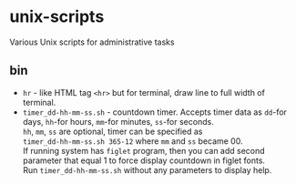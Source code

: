 # unix-scripts
Various Unix scripts for administrative tasks

## bin
- `hr` - like HTML tag `<hr>` but for terminal, draw line to full width of terminal.
- `timer_dd-hh-mm-ss.sh` - countdown timer. Accepts timer data as `dd`-for days, `hh`-for hours, `mm`-for minutes, `ss`-for seconds.<br>
  `hh`, `mm`, `ss` are optional, timer can be specified as        
  `timer_dd-hh-mm-ss.sh 365-12` where `mm` and `ss` became 00.<br>
  If running system has `figlet` program, then you can add second parameter that equal 1 to force display countdown in figlet fonts.<br>
  Run `timer_dd-hh-mm-ss.sh` without any parameters to display help.

